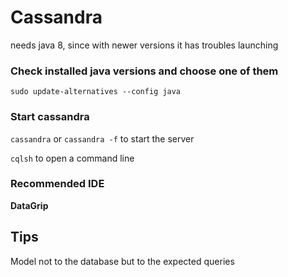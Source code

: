 # Cassandra

needs java 8, since with newer versions it has troubles launching


### Check installed java versions and choose one of them
`sudo update-alternatives --config java` 


### Start cassandra
`cassandra` or `cassandra -f` to start the server

`cqlsh` to open a command line


### Recommended IDE
__DataGrip__



## Tips
Model not to the database but to the expected queries
